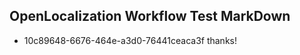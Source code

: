 ## OpenLocalization Workflow Test MarkDown
* 10c89648-6676-464e-a3d0-76441ceaca3f thanks!

<!--HONumber=Jul16_HO3-->


